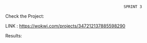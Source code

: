                                                         SPRINT 3

Check the Project:

LINK : https://wokwi.com/projects/347212137885598290

Results:
